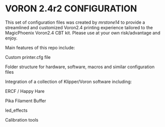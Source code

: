 # VORON 2.4r2 CONFIGURATION

This set of configuration files was created by *mrstone14* to provide a streamlined and customized Voron2.4 printing experience tailored to the MagicPhoenix Voron2.4 CBT kit.  Please use at your own risk/advantage and enjoy.  

Main features of this repo include:

Custom printer.cfg file

Folder structure for hardware, software, macros and similar configuration files

Integration of a collection of Klipper/Voron software including:

  ERCF / Happy Hare

  Pika Filament Buffer

  led_effects

  Calibration tools
